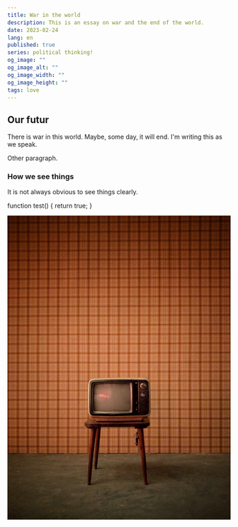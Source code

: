 ```yaml
---
title: War in the world
description: This is an essay on war and the end of the world.
date: 2023-02-24
lang: en
published: true
series: political thinking!
og_image: ""
og_image_alt: ""
og_image_width: ""
og_image_height: ""
tags: love
---
```

<auto-toc></auto-toc>

## Our futur
There is war in this world. Maybe, some day, it will end. I'm writing this as we speak.

Other paragraph.

### How we see things
It is not always obvious to see things clearly.

<syntax-highlight language="js">
function test() {
  return true;
}
</syntax-highlight>

![A television on a small table with a retro wallpaper background.](./src/assets/images/TV.jpg)